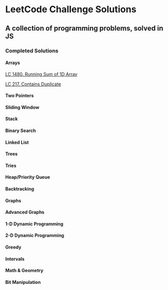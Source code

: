 # LeetCode Challenge Solutions

## A collection of programming problems, solved in JS

### Completed Solutions

#### Arrays

[LC 1480. Running Sum of 1D Array](RunningSumOf1DArray(1480))

[LC 217. Contains Duplicate](ContainsDuplicate(217))

#### Two Pointers

#### Sliding Window

#### Stack

#### Binary Search

#### Linked List

#### Trees

#### Tries

#### Heap/Priority Queue

#### Backtracking

#### Graphs

#### Advanced Graphs

#### 1-D Dynamic Programming

#### 2-D Dynamic Programming

#### Greedy

#### Intervals

#### Math & Geometry

#### Bit Manipulation
